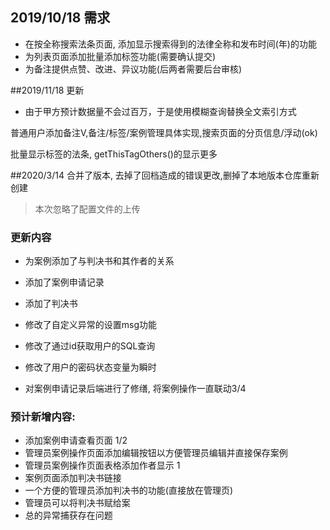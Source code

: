 ## 2019/10/18 需求
- 在按全称搜索法条页面, 添加显示搜索得到的法律全称和发布时间(年)的功能
- 为列表页面添加批量添加标签功能(需要确认提交)
- 为备注提供点赞、改进、异议功能(后两者需要后台审核) 

##2019/11/18 更新
- 由于甲方预计数据量不会过百万，于是使用模糊查询替换全文索引方式

普通用户添加备注V,备注/标签/案例管理具体实现,搜索页面的分页信息/浮动(ok)

批量显示标签的法条, getThisTagOthers()的显示更多

##2020/3/14
合并了版本, 去掉了回档造成的错误更改,删掉了本地版本仓库重新创建

> 本次忽略了配置文件的上传


### 更新内容
- 为案例添加了与判决书和其作者的关系
- 添加了案例申请记录
- 添加了判决书
- 修改了自定义异常的设置msg功能
- 修改了通过id获取用户的SQL查询
- 修改了用户的密码状态变量为瞬时

- 对案例申请记录后端进行了修缮, 将案例操作一直联动3/4

### 预计新增内容: 
- 添加案例申请查看页面 1/2
- 管理员案例操作页面添加编辑按钮以方便管理员编辑并直接保存案例
- 管理员案例操作页面表格添加作者显示 1
- 案例页面添加判决书链接
- 一个方便的管理员添加判决书的功能(直接放在管理页)
- 管理员可以将判决书赋给案
- 总的异常捕获存在问题

